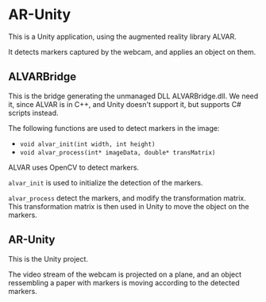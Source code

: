 AR-Unity
========

This is a Unity application, using the augmented reality library ALVAR.

It detects markers captured by the webcam, and applies an object on them.

ALVARBridge
-----------

This is the bridge generating the unmanaged DLL ALVARBridge.dll. We need it,
since ALVAR is in C++, and Unity doesn't support it, but supports C# scripts
instead.

The following functions are used to detect markers in the image:

* `void alvar_init(int width, int height)`
* `void alvar_process(int* imageData, double* transMatrix)`

ALVAR uses OpenCV to detect markers.

`alvar_init` is used to initialize the detection of the markers.

`alvar_process` detect the markers, and modify the transformation matrix.
This transformation matrix is then used in Unity to move the object on the markers.

AR-Unity
--------

This is the Unity project.

The video stream of the webcam is projected on a plane, and an object ressembling
a paper with markers is moving according to the detected markers.
